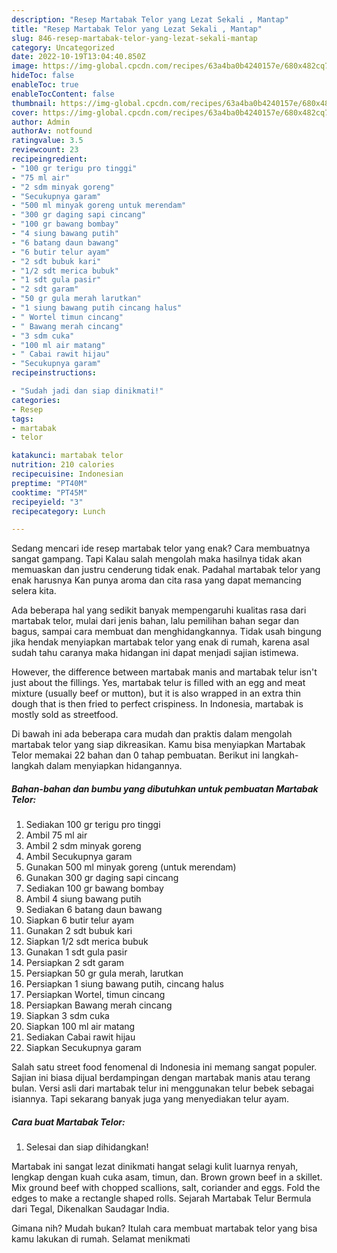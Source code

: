 ```yaml
---
description: "Resep Martabak Telor yang Lezat Sekali , Mantap"
title: "Resep Martabak Telor yang Lezat Sekali , Mantap"
slug: 846-resep-martabak-telor-yang-lezat-sekali-mantap
category: Uncategorized
date: 2022-10-19T13:04:40.850Z
image: https://img-global.cpcdn.com/recipes/63a4ba0b4240157e/680x482cq70/martabak-telor-foto-resep-utama.jpg
hideToc: false
enableToc: true
enableTocContent: false
thumbnail: https://img-global.cpcdn.com/recipes/63a4ba0b4240157e/680x482cq70/martabak-telor-foto-resep-utama.jpg
cover: https://img-global.cpcdn.com/recipes/63a4ba0b4240157e/680x482cq70/martabak-telor-foto-resep-utama.jpg
author: Admin
authorAv: notfound
ratingvalue: 3.5
reviewcount: 23
recipeingredient:
- "100 gr terigu pro tinggi"
- "75 ml air"
- "2 sdm minyak goreng"
- "Secukupnya garam"
- "500 ml minyak goreng untuk merendam"
- "300 gr daging sapi cincang"
- "100 gr bawang bombay"
- "4 siung bawang putih"
- "6 batang daun bawang"
- "6 butir telur ayam"
- "2 sdt bubuk kari"
- "1/2 sdt merica bubuk"
- "1 sdt gula pasir"
- "2 sdt garam"
- "50 gr gula merah larutkan"
- "1 siung bawang putih cincang halus"
- " Wortel timun cincang"
- " Bawang merah cincang"
- "3 sdm cuka"
- "100 ml air matang"
- " Cabai rawit hijau"
- "Secukupnya garam"
recipeinstructions:

- "Sudah jadi dan siap dinikmati!"
categories:
- Resep
tags:
- martabak
- telor

katakunci: martabak telor 
nutrition: 210 calories
recipecuisine: Indonesian
preptime: "PT40M"
cooktime: "PT45M"
recipeyield: "3"
recipecategory: Lunch

---
```



Sedang mencari ide resep martabak telor yang enak? Cara membuatnya sangat gampang. Tapi Kalau salah mengolah maka hasilnya tidak akan memuaskan dan justru cenderung tidak enak. Padahal martabak telor yang enak harusnya Kan punya aroma dan cita rasa yang dapat memancing selera kita.


Ada beberapa hal yang sedikit banyak mempengaruhi kualitas rasa dari martabak telor, mulai dari jenis bahan, lalu pemilihan bahan segar dan bagus, sampai cara membuat dan menghidangkannya. Tidak usah bingung jika hendak menyiapkan martabak telor yang enak di rumah, karena asal sudah tahu caranya maka hidangan ini dapat menjadi sajian istimewa.

However, the difference between martabak manis and martabak telur isn&#39;t just about the fillings. Yes, martabak telur is filled with an egg and meat mixture (usually beef or mutton), but it is also wrapped in an extra thin dough that is then fried to perfect crispiness. In Indonesia, martabak is mostly sold as streetfood.


Di bawah ini ada beberapa cara mudah dan praktis dalam mengolah martabak telor yang siap dikreasikan. Kamu bisa menyiapkan Martabak Telor memakai 22 bahan dan 0 tahap pembuatan. Berikut ini langkah-langkah dalam menyiapkan hidangannya.

<!--inarticleads1-->

##### Bahan-bahan dan bumbu yang dibutuhkan untuk pembuatan Martabak Telor:

1. Sediakan 100 gr terigu pro tinggi
1. Ambil 75 ml air
1. Ambil 2 sdm minyak goreng
1. Ambil Secukupnya garam
1. Gunakan 500 ml minyak goreng (untuk merendam)
1. Gunakan 300 gr daging sapi cincang
1. Sediakan 100 gr bawang bombay
1. Ambil 4 siung bawang putih
1. Sediakan 6 batang daun bawang
1. Siapkan 6 butir telur ayam
1. Gunakan 2 sdt bubuk kari
1. Siapkan 1/2 sdt merica bubuk
1. Gunakan 1 sdt gula pasir
1. Persiapkan 2 sdt garam
1. Persiapkan 50 gr gula merah, larutkan
1. Persiapkan 1 siung bawang putih, cincang halus
1. Persiapkan  Wortel, timun cincang
1. Persiapkan  Bawang merah cincang
1. Siapkan 3 sdm cuka
1. Siapkan 100 ml air matang
1. Sediakan  Cabai rawit hijau
1. Siapkan Secukupnya garam


Salah satu street food fenomenal di Indonesia ini memang sangat populer. Sajian ini biasa dijual berdampingan dengan martabak manis atau terang bulan. Versi asli dari martabak telur ini menggunakan telur bebek sebagai isiannya. Tapi sekarang banyak juga yang menyediakan telur ayam. 

<!--inarticleads2-->

##### Cara buat Martabak Telor:


1. Selesai dan siap dihidangkan!

Martabak ini sangat lezat dinikmati hangat selagi kulit luarnya renyah, lengkap dengan kuah cuka asam, timun, dan. Brown grown beef in a skillet. Mix ground beef with chopped scallions, salt, coriander and eggs. Fold the edges to make a rectangle shaped rolls. Sejarah Martabak Telur Bermula dari Tegal, Dikenalkan Saudagar India. 

Gimana nih? Mudah bukan? Itulah cara membuat martabak telor yang bisa kamu lakukan di rumah. Selamat menikmati
